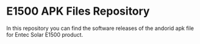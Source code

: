 # E1500 APK Files Repository

In this repository you can find the software releases of the andorid apk file for Entec Solar E1500 product.
